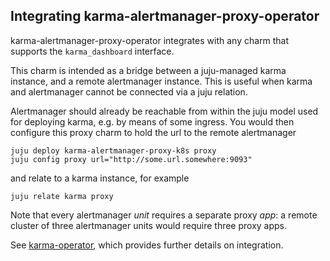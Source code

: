 ## Integrating karma-alertmanager-proxy-operator
karma-alertmanager-proxy-operator integrates with any charm that supports the
`karma_dashboard` interface.

This charm is intended as a bridge between a juju-managed karma instance, and a
remote alertmanager instance. This is useful when karma and alertmanager cannot
be connected via a juju relation.

Alertmanager should already be reachable from within the juju model used for
deploying karma, e.g. by means of some ingress. You would then configure this
proxy charm to hold the url to the remote alertmanager

```shell
juju deploy karma-alertmanager-proxy-k8s proxy
juju config proxy url="http://some.url.somewhere:9093"
```

and relate to a karma instance, for example

```shell
juju relate karma proxy
```

Note that every alertmanager _unit_ requires a separate proxy _app_: a remote
cluster of three alertmanager units would require three proxy apps.

See [karma-operator](https://github.com/canonical/karma-operator), which
provides further details on integration.
